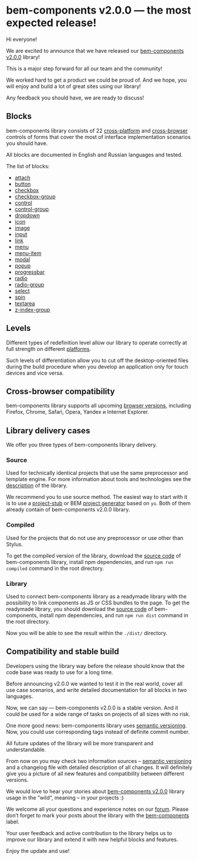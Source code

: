 # bem-components v2.0.0 — the most expected release! 

Hi everyone!

We are excited to announce that we have released our [bem-components v2.0.0](https://en.bem.info/libs/bem-components/v2.0.0/) library! 

This is a major step forward for all our team and the community!

We worked hard to get a product we could be proud of. And we hope, you will enjoy and build a lot of great sites using our library!

Any feedback you should have, we are ready to discuss!

## Blocks

bem-components library consists of 22 [cross-platform](https://en.bem.info/libs/bem-components/v2/#levels
) and [cross-browser](https://en.bem.info/libs/bem-components/v2/#supported-browsers) controls of forms that cover the most of interface implementation scenarios you should have. 

All blocks are documented in English and Russian languages and tested. 

The list of blocks:
* [attach](https://en.bem.info/libs/bem-components/v2.0.0/desktop/attach/)
* [button](https://en.bem.info/libs/bem-components/v2.0.0/desktop/button/)
* [checkbox](https://en.bem.info/libs/bem-components/v2.0.0/desktop/checkbox/)
* [checkbox-group](https://en.bem.info/libs/bem-components/v2.0.0/desktop/checkbox-group/)
* [control](https://en.bem.info/libs/bem-components/v2.0.0/desktop/control/)
* [control-group](https://en.bem.info/libs/bem-components/v2.0.0/desktop/control-group/)
* [dropdown](https://en.bem.info/libs/bem-components/v2.0.0/desktop/dropdown/)
* [icon](https://en.bem.info/libs/bem-components/v2.0.0/desktop/icon/)
* [image](https://en.bem.info/libs/bem-components/v2.0.0/desktop/image/)
* [input](https://en.bem.info/libs/bem-components/v2.0.0/desktop/input/)
* [link](https://en.bem.info/libs/bem-components/v2.0.0/desktop/link/)
* [menu](https://en.bem.info/libs/bem-components/v2.0.0/desktop/menu/)
* [menu-item](https://en.bem.info/libs/bem-components/v2.0.0/desktop/menu-item/)
* [modal](https://en.bem.info/libs/bem-components/v2.0.0/desktop/modal/)
* [popup](https://en.bem.info/libs/bem-components/v2.0.0/desktop/popup/)
* [progressbar](https://en.bem.info/libs/bem-components/v2.0.0/desktop/progressbar/)
* [radio](https://en.bem.info/libs/bem-components/v2.0.0/desktop/radio/)
* [radio-group](https://en.bem.info/libs/bem-components/v2.0.0/desktop/radio-group/)
* [select](https://en.bem.info/libs/bem-components/v2.0.0/desktop/select/)
* [spin](https://en.bem.info/libs/bem-components/v2.0.0/desktop/spin/)
* [textarea](https://en.bem.info/libs/bem-components/v2.0.0/desktop/textarea/)
* [z-index-group](https://en.bem.info/libs/bem-components/v2.0.0/desktop/z-index-group/)

## Levels

Different types of redefinition level allow our library to operate correctly at full strength on different [platforms](https://en.bem.info/libs/bem-components/v2/#levels).

Such levels of differentiation allow you to cut off the desktop-oriented files during the build procedure when you develop an application only for touch devices and vice versa.

## Cross-browser compatibility

bem-components library supports all upcoming [browser versions](https://en.bem.info/libs/bem-components/v2/#supported-browsers), including Firefox, Chrome, Safari, Opera, Yandex и Internet Explorer.

## Library delivery cases

We offer you three types of bem-components library delivery.

### Source

Used for technically identical projects that use the same preprocessor and template engine. For more information about tools and technologies see the [description](https://en.bem.info/libs/bem-components/v2/) of the library. 

We recommend you to use source method. The easiest way to start with it is to use a [project-stub](https://github.com/bem/project-stub) or BEM [project generator](https://en.bem.info/tools/bem/bem-stub/) based on `yo`. Both of them already contain of bem-components v2.0.0 library.

### Compiled

Used for the projects that do not use any preprocessor or use other than Stylus.

To get the compiled version of the library, download the [source code](https://github.com/bem/bem-components/tree/v2.0.0) of bem-components library, install npm dependencies, and run `npm run compiled` command in the root directory.

### Library

Used to connect bem-components library as a readymade library with the possibility to link  components as JS or CSS bundles to the page.
To get the readymade library, you should download the [source code](https://github.com/bem/bem-components/tree/v2.0.0) of bem-components, install npm dependencies, and run `npm run dist` command in the root directory. 

Now you will be able to see the result within the `./dist/` directory.

## Compatibility and stable build

Developers using the library way before the release should know that the code base was ready to use for a long time. 

Before announcing v2.0.0 we wanted to test it in the real world, cover all use case scenarios, and write detailed documentation for all blocks in two languages. 

Now, we can say — bem-components v2.0.0 is a stable version. And it could be used for a wide range of tasks on projects of all sizes with no risk.

One more good news: bem-components library uses [semantic versioning](http://semver.org/). Now, you could use corresponding tags instead of definite commit number.

All future updates of the library will be more transparent and understandable. 

From now on you may check two information sources – [semantic versioning](http://semver.org/) and a changelog file with detailed description of all changes. It will definitely give you a picture of all new features and compatibility between different versions.

We would love to hear your stories about [bem-components v2.0.0](https://en.bem.info/libs/bem-components/v2.0.0/) library usage in the ”wild“, meaning – in your projects :) 

We welcome all your questions and experience notes on our [forum](https://en.bem.info/forum/). Please don’t forget to mark your posts about the library with the [bem-components](https://en.bem.info/forum/?labels=bem-components) label.

Your user feedback and active contribution to the library helps us to improve our library and extend it with new helpful blocks and features. 

Enjoy the update and use!
